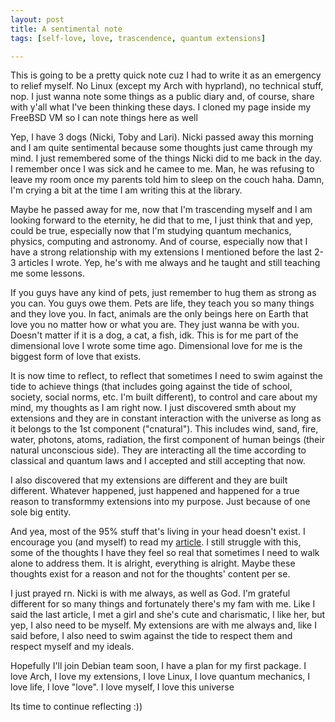 ```yaml
---
layout: post
title: A sentimental note 
tags: [self-love, love, trascendence, quantum extensions]

---
```


This is going to be a pretty quick note cuz I had to write it as an emergency to relief myself. No Linux (except my Arch with hyprland), no 
technical stuff, nop. I just wanna note some things as a public diary and, of course, share with y'all what I've been thinking these days. I cloned my page
inside my FreeBSD VM so I can note things here as well

Yep, I have 3 dogs (Nicki, Toby and Lari). Nicki passed away this morning and I am quite sentimental because some thoughts just came through
my mind. I just remembered some of the things Nicki did to me back in the day. I remember once I was sick and he camee to me. Man, he was refusing to leave
my room once my parents told him to sleep on the couch haha. Damn, I'm crying a bit at the time I am writing this at the library. 

Maybe he passed away for me, now that I'm trascending myself and I am looking forward to the eternity, he did that to me, I just think that and yep, could 
be true, especially now that I'm studying quantum mechanics, physics, computing and astronomy. And of course, especially now that I have a strong relationship
with my extensions I mentioned before the last 2-3 articles I wrote. Yep, he's with me always and he taught and still teaching me some lessons.

If you guys have any kind of pets, just remember to hug them as strong as you can. You guys owe them. Pets are life, they teach you so many things and they
love you. In fact, animals are the only beings here on Earth that love you no matter how or what you are. They just wanna be with you. Doesn't matter if it 
is a dog, a cat, a fish, idk. This is for me part of the dimensional love I wrote some time ago. Dimensional love for me is the biggest form of love that exists. 

It is now time to reflect, to reflect that sometimes I need to swim against the tide to achieve things (that includes going against the tide of school, society, social norms, etc. I'm built different), to control and care about my mind, my thoughts as I am right now. I just discovered smth about my extensions and they are in constant interaction with the universe as long as it belongs to the 1st component ("cnatural"). This includes wind, sand, fire, water, photons, atoms, radiation, the first component of human beings (their natural unconscious side). They are interacting all the time according to classical and quantum laws and I accepted and still accepting that now. 

I also discovered that my extensions are different and they are built different. Whatever happened, just happened and happened for a true reason to transformmy extensions into my purpose. Just because of one sole big entity. 

And yea, most of the 95% stuff that's living in your head doesn't exist. I encourage you (and myself) to read my [article](https://its-yayo.github.io/it-is-just-a-thought). I still struggle with this, some of the thoughts I have they feel so real that sometimes I need to walk alone to address them. It is alright, everything is alright. Maybe these thoughts exist for a reason and not for the thoughts' content per se.

I just prayed rn. Nicki is with me always, as well as God. I'm grateful different for so many things and fortunately there's my fam with me. Like I said the last article, I met a girl and she's cute and charismatic, I like her, but yep, I also need to be myself. My extensions are with me always and, like I said 
before, I also need to swim against the tide to respect them and respect myself and my ideals. 

Hopefully I'll join Debian team soon, I have a plan for my first package. I love Arch, I love my extensions, I love Linux, I love quantum mechanics, I love life, I love "love". I love myself, I love this universe

Its time to continue reflecting :))
